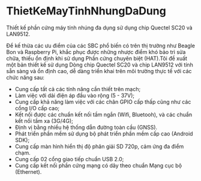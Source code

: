 # ThietKeMayTinhNhungDaDung
Thiết kế phần cứng máy tính nhúng đa dụng sử dụng chip Quectel SC20 và LAN9512.

Để kế thừa các ưu điểm của các SBC phổ biến có trên thị trường như Beagle
Bon và Raspberry Pi, khắc phục được những nhược điểm khó bảo trì sửa chữa,
thiếu ổn định khi sử dụng Phần cứng chuyên biệt (HAT).Tôi đề xuất một bản thiết
kế sử dụng Dòng chip Quectel SC20 và chip LAN9512 với tính sẵn sàng và ổn
định cao, dễ dàng triển khai trên môi trường thực tế với các chức năng sau:
* Cung cấp tất cả các tính năng cần thiết trên mạch;
* Làm việc với dải điện áp đầu vào rộng (5 - 37V);
* Cung cấp khả năng làm việc với các chân GPIO cấp thấp cũng như các cổng
I/O cấp cao;
* Kết nối được các chuẩn kết nối tầm ngắn (Wifi, Bluetooh), và các chuẩn kết
nối tầm xa (3G/4G);
* Định vị bằng nhiều hệ thống dẫn đường toàn cầu (GNSS).
* Phát triển phần mềm sử dụng bộ phát triển phần mềm cấp cao (Android SDK);
* Cung cấp màn hình hiển thị độ phân giải SD 720p, cảm ứng đa điểm chạm.
* Cung cấp 02 cổng giao tiếp chuẩn USB 2.0;
* Cung cấp kết nối phần cứng mạng có dây theo chuẩn Mạng cục bộ (Ethernet).
